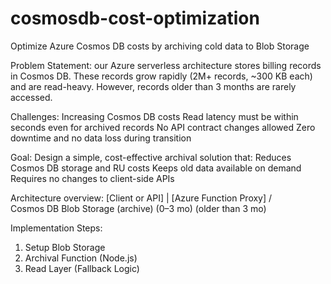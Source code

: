 # cosmosdb-cost-optimization
Optimize Azure Cosmos DB costs by archiving cold data to Blob Storage

Problem Statement:
our Azure serverless architecture stores billing records in Cosmos DB. These records grow rapidly (2M+ records, ~300 KB each) and are read-heavy. However, records older than 3 months are rarely accessed.

Challenges:
Increasing Cosmos DB costs
Read latency must be within seconds even for archived records
No API contract changes allowed
Zero downtime and no data loss during transition

Goal:
Design a simple, cost-effective archival solution that:
Reduces Cosmos DB storage and RU costs
Keeps old data available on demand
Requires no changes to client-side APIs

Architecture overview:
 [Client or API]
               |
        [Azure Function Proxy]
           /            \
     Cosmos DB        Blob Storage (archive)
      (0–3 mo)         (older than 3 mo)

Implementation Steps:
1. Setup Blob Storage
2. Archival Function (Node.js)
3. Read Layer (Fallback Logic)


